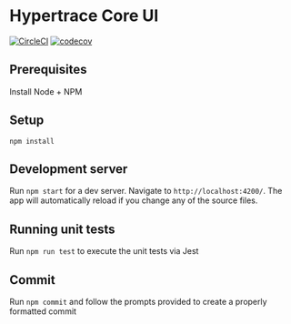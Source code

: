 # Hypertrace Core UI

[![CircleCI](https://circleci.com/gh/hypertrace/hypertrace-core-ui.svg?style=shield)](https://circleci.com/gh/hypertrace/hypertrace-core-ui)
[![codecov](https://codecov.io/gh/hypertrace/hypertrace-core-ui/branch/master/graph/badge.svg)](https://codecov.io/gh/hypertrace/hypertrace-core-ui)

## Prerequisites

Install Node + NPM

## Setup

`npm install`

## Development server

Run `npm start` for a dev server. Navigate to `http://localhost:4200/`. The app will automatically reload if you change any of the source files.

## Running unit tests

Run `npm run test` to execute the unit tests via Jest

## Commit

Run `npm commit` and follow the prompts provided to create a properly formatted commit
